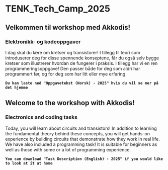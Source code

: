 # TENK_Tech_Camp_2025

## Velkommen til workshop med Akkodis!
### Elektronikk- og kodeoppgaver
I dag skal du lære om kretser og transistorer! I tillegg til teori som introduserer deg for disse spennende konseptene, får du også selv bygge kretser som illustrerer hvordan de fungerer i praksis.
I tillegg har vi en ren programmeringsoppgave! Den passer både for deg som aldri har programmert før, og for deg som har litt eller mye erfaring.

**`Du kan laste ned "Oppgavetekst (Norsk) - 2025" hvis du vil se mer på det hjemme`**

## Welcome to the workshop with Akkodis!
### Electronics and coding tasks
Today, you will learn about circuits and transistors! In addition to learning the fundamental theory behind these concepts, you will get hands-on experience by building circuits that demonstrate how they work in real life.
We have also included a programming task! It is suitable for beginners as well as those with some or a lot of programming experience.

**`You can download "Task Description (English) - 2025" if you would like to look at it at home`**

